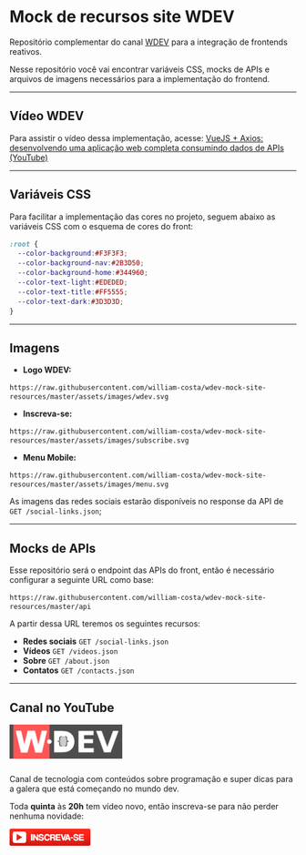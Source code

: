 # Mock de recursos site WDEV

Repositório complementar do canal [WDEV](https://youtube.com/wdevoficial) para a integração de frontends reativos.

Nesse repositório você vai encontrar variáveis CSS, mocks de APIs e arquivos de imagens necessários para a implementação do frontend.

___________________

## Vídeo WDEV

Para assistir o vídeo dessa implementação, acesse: [VueJS + Axios: desenvolvendo uma aplicação web completa consumindo dados de APIs (YouTube)](https://www.youtube.com/watch?v=kmsM_hHrDHE)

___________________

## Variáveis CSS

Para facilitar a implementação das cores no projeto, seguem abaixo as variáveis CSS com o esquema de cores do front:
```css
:root {
  --color-background:#F3F3F3;
  --color-background-nav:#2B3D50;
  --color-background-home:#344960;
  --color-text-light:#EDEDED;
  --color-text-title:#FF5555;
  --color-text-dark:#3D3D3D;
}
```

___________________

## Imagens

* **Logo WDEV:**  
```
https://raw.githubusercontent.com/william-costa/wdev-mock-site-resources/master/assets/images/wdev.svg
```

* **Inscreva-se:**
```
https://raw.githubusercontent.com/william-costa/wdev-mock-site-resources/master/assets/images/subscribe.svg
```

* **Menu Mobile:**
```
https://raw.githubusercontent.com/william-costa/wdev-mock-site-resources/master/assets/images/menu.svg
```

As imagens das redes sociais estarão disponíveis no response da API de `GET /social-links.json`;
___________________

## Mocks de APIs

Esse repositório será o endpoint das APIs do front, então é necessário configurar a seguinte URL como base:
```
https://raw.githubusercontent.com/william-costa/wdev-mock-site-resources/master/api
```

A partir dessa URL teremos os seguintes recursos:
* **Redes sociais** `GET /social-links.json`
* **Vídeos** `GET /videos.json`
* **Sobre** `GET /about.json`
* **Contatos** `GET /contacts.json`

___________________

## Canal no YouTube
<img height="60" style="margin-bottom:10px;" src="https://raw.githubusercontent.com/william-costa/william-costa/master/assets/images/logo-wdev.png">

Canal de tecnologia com conteúdos sobre programação e super dicas para a galera que está começando no mundo dev.

Toda **quinta** às **20h** tem vídeo novo, então inscreva-se para não perder nenhuma novidade:

<a href="https://youtube.com/wdevoficial"><img height="30" src="https://raw.githubusercontent.com/william-costa/william-costa/master/assets/images/subscribe-youtube.png"></a>
